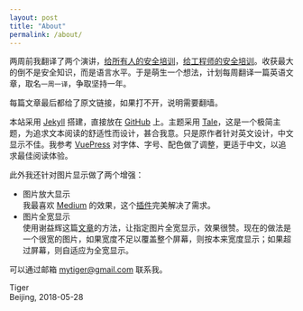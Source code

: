 ```yaml
---
layout: post
title: "About"
permalink: /about/
---
```


两周前我翻译了两个演讲，[给所有人的安全培训](http://train.eversec.cn/foreveryone)，[给工程师的安全培训](http://train.eversec.cn/forengineers)。收获最大的倒不是安全知识，而是语言水平。于是萌生一个想法，计划每周翻译一篇英语文章，取名`一周一译`，争取坚持一年。

每篇文章最后都给了原文链接，如果打不开，说明需要翻墙。

本站采用 [Jekyll](https://jekyllrb.com/) 搭建，直接放在 [GitHub](https://github.com) 上。主题采用 [Tale](https://github.com/chesterhow/tale)，这是一个极简主题，为追求文本阅读的舒适性而设计，甚合我意。只是原作者针对英文设计，中文显示不佳。我参考 [VuePress](https://vuepress.vuejs.org/) 对字体、字号、配色做了调整，更适于中文，以追求最佳阅读体验。

此外我还针对图片显示做了两个增强：

- 图片放大显示  
  我最喜欢 [Medium](https://medium.com/) 的效果，这个[插件](https://medium-zoom.francoischalifour.com/)完美解决了需求。
- 图片全宽显示  
  使用谢益辉这篇[文章](https://yihui.name/cn/2018/05/css-position/)的方法，让指定图片全宽显示，效果很赞。现在的做法是一个很宽的图片，如果宽度不足以覆盖整个屏幕，则按本来宽度显示；如果超过屏幕，则自适应为全宽显示。

可以通过邮箱 mytiger@gmail.com 联系我。

Tiger  
Beijing, 2018-05-28
